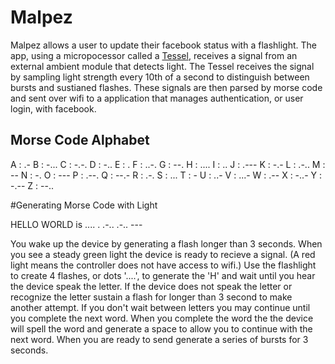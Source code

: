 # Malpez
Malpez allows a user to update their facebook status with a flashlight. The app, using a micropocessor called a [Tessel](http://www.tessel.io), receives a signal from an external ambient module that detects light. The Tessel receives the signal by sampling light strength every 10th of a second to distinguish between bursts and sustianed flashes. These signals are then parsed by morse code and sent over wifi to a application that manages authentication, or user login, with facebook.

## Morse Code Alphabet
A : .-
B : -...
C : -.-.
D : -..
E : .
F : ..-.
G : --.
H : ....
I : ..
J : .---
K : -.-
L : .-..
M : --
N : -.
O : ---
P : .--.
Q : --.-
R : .-.
S : ...
T : -
U : ..-
V : ...-
W : .--
X : -..-
Y : -.--
Z : --..

#Generating Morse Code with Light

HELLO WORLD is .... . .-.. .-.. ---

You wake up the device by generating a flash longer than 3 seconds. When you see a steady green light the device is ready to recieve a signal. (A red light means the controller does not have access to wifi.) Use the flashlight to create 4 flashes, or dots '....', to generate the 'H' and wait until you hear the device speak the letter. If the device does not speak the letter or recognize the letter sustain a flash for longer than 3 second to make another attempt. If you don't wait between letters you may continue until you complete the next word.  When you complete the word the the device will spell the word and generate a space to allow you to continue with the next word. When you are ready to send generate a series of bursts for 3 seconds.
